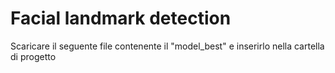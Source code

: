 # Facial landmark detection

Scaricare il seguente file contenente il "model_best" e inserirlo nella cartella di progetto
